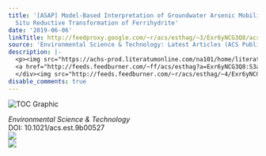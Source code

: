 ```yaml
---
title: '[ASAP] Model-Based Interpretation of Groundwater Arsenic Mobility during in
  Situ Reductive Transformation of Ferrihydrite'
date: '2019-06-06'
linkTitle: http://feedproxy.google.com/~r/acs/esthag/~3/Exr6yNCG3Q8/acs.est.9b00527
source: 'Environmental Science & Technology: Latest Articles (ACS Publications)'
description: |-
  <p><img src="https://achs-prod.literatumonline.com/na101/home/literatum/publisher/achs/journals/content/esthag/0/esthag.ahead-of-print/acs.est.9b00527/20190606/images/medium/es-2019-00527f_0005.gif" alt="TOC Graphic"/></p><div><cite>Environmental Science & Technology</cite></div><div>DOI: 10.1021/acs.est.9b00527</div><div class="feedflare">
  <a href="http://feeds.feedburner.com/~ff/acs/esthag?a=Exr6yNCG3Q8:S3afU1_GyJ0:yIl2AUoC8zA"><img src="http://feeds.feedburner.com/~ff/acs/esthag?d=yIl2AUoC8zA" border="0"></img></a>
  </div><img src="http://feeds.feedburner.com/~r/acs/esthag/~4/Exr6yNCG3Q8" ...
disable_comments: true
---
```

<p><img src="https://achs-prod.literatumonline.com/na101/home/literatum/publisher/achs/journals/content/esthag/0/esthag.ahead-of-print/acs.est.9b00527/20190606/images/medium/es-2019-00527f_0005.gif" alt="TOC Graphic"/></p><div><cite>Environmental Science & Technology</cite></div><div>DOI: 10.1021/acs.est.9b00527</div><div class="feedflare">
<a href="http://feeds.feedburner.com/~ff/acs/esthag?a=Exr6yNCG3Q8:S3afU1_GyJ0:yIl2AUoC8zA"><img src="http://feeds.feedburner.com/~ff/acs/esthag?d=yIl2AUoC8zA" border="0"></img></a>
</div><img src="http://feeds.feedburner.com/~r/acs/esthag/~4/Exr6yNCG3Q8" ...